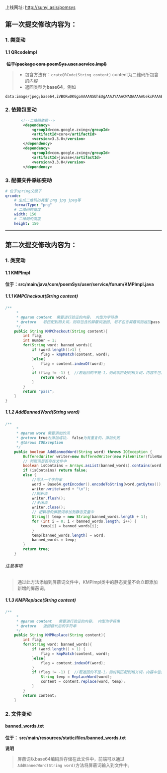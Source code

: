 上线网址:
http://sunyi.asis/pomsys


## 第一次提交修改内容为：
### 1. 类变动

#### 1.1 QRcodeImpl 

​	~~**位于(package com.poemSys.user.service.impl)**~~

>+ 包含方法有：`crateQRCode(String content)` content为二维码所包含的内容
>+ 返回类型为**base64**，例如

```
data:image/jpeg;base64,iVBORw0KGgoAAAANSUhEUgAAAJYAAACWAQAAAAAUekxPAAABI0lEQVR42uWWMa6EMAxEB1Gk5Ai5yXKxSEHiYnCTHCElBcJ/nLAroW3tZj9VeBSjOM8OkK/nxE+zCmCQVYLUxCWyB8siuyxRNqQofPVgCWGvufDDGTE4MuCYvVkumGtyY1q/OhYez7Omlkw9YCTDn24YsvYwV67p6bgh07SBrh2YTl35sMhI9kwTjuE+rLkm20TXXr2mxow5oclw8YBC98CaVWjuWA4tYtjgwqiA5rJnshyvXj9rxldgFHqwlndN7VnoG5SFQ6b6sEIFlqg9yUnTfTZmvS8p9a67HFzYfW8Vvbfi8y6zY21OJkiv5L1fY9bmvc4wrd/tswvjtmZ6EC5HRp95PEUPyoO1/4hV2C7pM1+sWbu3Ws8wd4MH+2//rN/sD2sxO18wzT2AAAAAAElFTkSuQmCC
```
### 2. 依赖包变动
```xml
       <!--二维码依赖-->
        <dependency>
            <groupId>com.google.zxing</groupId>
            <artifactId>core</artifactId>
            <version>3.3.0</version>
        </dependency>
        <dependency>
            <groupId>com.google.zxing</groupId>
            <artifactId>javase</artifactId>
            <version>3.3.0</version>
        </dependency>
```
### 3. ~~配置文件添加变动~~
```yaml
# 位于spring父级下
qrcode:
    # 生成二维码的类型 png jpg jpeg等
    formatType: "png"
    # 二维码的宽度
    width: 150
    # 二维码的高度
    height: 150
```
***

## 第二次提交修改内容为：

### 1. 类变动

#### 1.1 KMPImpl

**位于：src/main/java/com/poemSys/user/service/forum/KMPImpl.java**

##### 1.1.1 KMPCheckout(String content)

```java
/**
     *
     * @param content  需要进行验证的内容， 内型为字符串
     * @return   若匹配到相关词，则将包含的屏蔽词返回, 若不包含屏蔽词则返回pass
     */
    public String KMPCheckout(String content){
        int flag;
        int number = 1;
        for(String word: banned_words){
            if (word.length()>1) {
                flag = kmpMatch(content, word);
            }else{
                flag = content.indexOf(word);
            }
            if (flag != -1) {  //若返回的不是-1，则说明匹配到相关词，内容中包含违禁词
                return word;
            }
        }
        return "pass";
    }
}
```
##### 1.1.2  AddBannedWord(String word)

```java
/**
     *
     * @param word 需要添加的词
     * @return true为添加成功， false为有重复的，添加失败
     * @throws IOException
     */
    public boolean AddBannedWord(String word) throws IOException {
        BufferedWriter writer=new BufferedWriter(new FileWriter(fileName, true));
        // 判断词是否存在文件中
        boolean isContains = Arrays.asList(banned_words).contains(word);
        if (isContains) return false;
        else {
            //写入一个字符串
            word = Base64.getEncoder().encodeToString(word.getBytes());
            writer.write(word + "\n");
            //刷新流
            writer.flush();
            //关闭流
            writer.close();
            // 把新增的屏蔽词添加到静态变量中
            String[] temp = new String[banned_words.length + 1];
            for (int i = 0; i < banned_words.length; i++) {
                temp[i] = banned_words[i];
            }
            temp[banned_words.length] = word;
            banned_words = temp;
        }
        return true;
    }
```

###### 注意事项

> 通过此方法添加到屏蔽词文件中，KMPImpl类中的静态变量不会立即添加新增的屏蔽词。

##### 1.1.3 **KMPReplace(String content)**

```java
/**
     *
     * @param content   需要进行验证的内容， 内型为字符串
     * @return   返回替代后的字符串
     */
    public String KMPReplace(String content){
        int flag;
        for(String word: banned_words){
            if (word.length() > 1) {
                flag = kmpMatch(content, word);
            }else{
                flag = content.indexOf(word);
            }
            if (flag != -1) {  //若返回的不是-1，则说明匹配到相关词，内容中包含违禁词
                String temp = ReplaceWord(word);
                content = content.replace(word, temp);
            }
        }
        return content;
    }
```

### 2. 文件变动

####  **banned_words.txt**

**位于： src/main/resources/static/files/banned_words.txt**

**说明**

>  屏蔽词以base64编码后存储在此文件中，前端可以通过`AddBannedWord(String word)`方法将屏蔽词输入到文件中。
